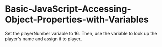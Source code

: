 # Basic-JavaScript-Accessing-Object-Properties-with-Variables
Set the playerNumber variable to 16. Then, use the variable to look up the player's name and assign it to player.
